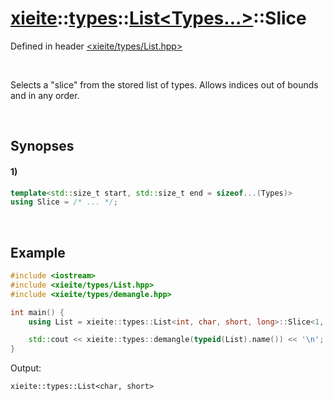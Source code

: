 # [xieite](../../../xieite.md)\:\:[types](../../../types.md)\:\:[List\<Types...\>](../../List.md)\:\:Slice
Defined in header [<xieite/types/List.hpp>](../../../../include/xieite/types/List.hpp)

&nbsp;

Selects a "slice" from the stored list of types. Allows indices out of bounds and in any order.

&nbsp;

## Synopses
#### 1)
```cpp
template<std::size_t start, std::size_t end = sizeof...(Types)>
using Slice = /* ... */;
```

&nbsp;

## Example
```cpp
#include <iostream>
#include <xieite/types/List.hpp>
#include <xieite/types/demangle.hpp>

int main() {
    using List = xieite::types::List<int, char, short, long>::Slice<1, 3>;

    std::cout << xieite::types::demangle(typeid(List).name()) << '\n';
}
```
Output:
```
xieite::types::List<char, short>
```
